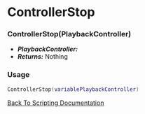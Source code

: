 # ControllerStop

### ControllerStop(PlaybackController)
- ***PlaybackController:*** 
- ***Returns:*** Nothing

### Usage

```Lua
ControllerStop(variablePlaybackController)
```


[Back To Scripting Documentation](../README.md)

